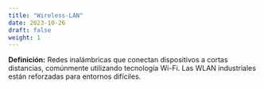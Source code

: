```yaml
---
title: "Wireless-LAN"
date: 2023-10-26
draft: false
weight: 1
---
```


**Definición:** Redes inalámbricas que conectan dispositivos a cortas distancias, comúnmente utilizando tecnología Wi-Fi. Las WLAN industriales están reforzadas para entornos difíciles.
